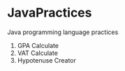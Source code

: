 # JavaPractices

Java programming language practices

1. GPA Calculate
2. VAT Calculate
3. Hypotenuse Creator
